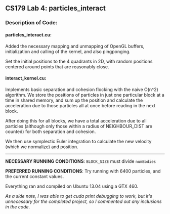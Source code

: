 CS179 Lab 4: particles_interact
----------------

### Description of Code:

#### particles_interact.cu:

Added the necessary mapping and unmapping of OpenGL buffers, initialization and calling of the kernel, and also pingponging.

Set the initial positions to the 4 quadrants in 2D, with random positions centered around points that are reasonably close.

#### interact_kernel.cu: 

Implements basic separation and cohesion flocking with the naive O(n^2) algorithm. We store the positions of particles in just one particular block at a time in shared memory, and sum up the position and calculate the acceleration due to those particles all at once before reading in the next block.

After doing this for all blocks, we have a total acceleration due to all particles (although only those within a radius of NEIGHBOUR_DIST are counted) for both separation and cohesion.

We then use symplectic Euler integration to calculate the new velocity (which we normalize) and position.  

---

**NECESSARY RUNNING CONDITIONS**: ```BLOCK_SIZE``` must divide ```numBodies```

**PREFERRED RUNNING CONDITIONS**: Try running with 6400 particles, and the current constant values.  

Everything ran and compiled on Ubuntu 13.04 using a GTX 460.

*As a side note, I was able to get cuda print debugging to work, but it's unnecessary for the completed project, so I commented out any inclusions in the code*.